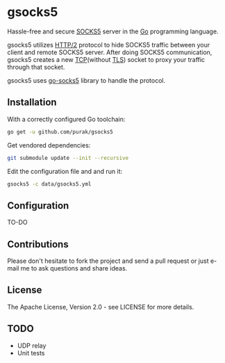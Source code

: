 gsocks5
=======
Hassle-free and secure [SOCKS5](https://en.wikipedia.org/wiki/SOCKS) server in the [Go](https://golang.org) programming language. 

gsocks5 utilizes [HTTP/2](https://en.wikipedia.org/wiki/HTTP/2) protocol to hide SOCKS5 traffic between your client and remote SOCKS5 server. After doing SOCKS5 communication, gsocks5 creates
a new [TCP](https://en.wikipedia.org/wiki/Transmission_Control_Protocol)(without [TLS](https://en.wikipedia.org/wiki/Transport_Layer_Security)) socket to proxy your traffic through that socket. 

gsocks5 uses [go-socks5](https://github.com/armon/go-socks5) library to handle the protocol.

Installation
------------
With a correctly configured Go toolchain:
```sh
go get -u github.com/purak/gsocks5
```

Get vendored dependencies:
```sh
git submodule update --init --recursive
```

Edit the configuration file and and run it:
```sh
gsocks5 -c data/gsocks5.yml
```

Configuration
-------------

TO-DO

Contributions
-------------
Please don't hesitate to fork the project and send a pull request or just e-mail me to ask questions and share ideas.

License
-------
The Apache License, Version 2.0 - see LICENSE for more details.

TODO
----
* UDP relay
* Unit tests
